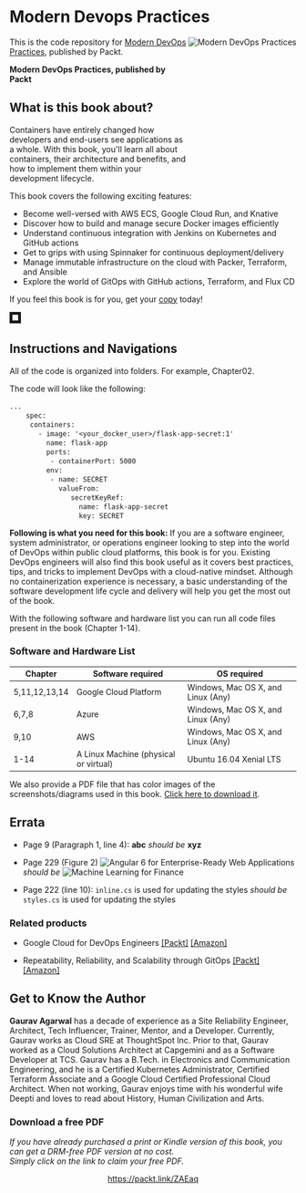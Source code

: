 # Modern Devops Practices 
<a href="https://www.packtpub.com/in/cloud-networking/modern-devops-tips-tricks-and-techniques?utm_source=github&utm_medium=repository&utm_campaign=9781800562387"><img src="https://static.packt-cdn.com/products/9781800562387/cover/smaller" alt="Modern DevOps Practices" height="256px" align="right"></a>

This is the code repository for [Modern DevOps Practices](https://www.packtpub.com/in/cloud-networking/modern-devops-tips-tricks-and-techniques?utm_source=github&utm_medium=repository&utm_campaign=9781800562387), published by Packt.

**Modern DevOps Practices, published by Packt**

## What is this book about?
Containers have entirely changed how developers and end-users see applications as a whole. With this book, you'll learn all about containers, their architecture and benefits, and how to implement them within your development lifecycle. 

This book covers the following exciting features:
* Become well-versed with AWS ECS, Google Cloud Run, and Knative
* Discover how to build and manage secure Docker images efficiently
* Understand continuous integration with Jenkins on Kubernetes and GitHub actions
* Get to grips with using Spinnaker for continuous deployment/delivery
* Manage immutable infrastructure on the cloud with Packer, Terraform, and Ansible
* Explore the world of GitOps with GitHub actions, Terraform, and Flux CD

If you feel this book is for you, get your [copy](https://www.amazon.com/dp/1800562381) today!

<a href="https://www.packtpub.com/?utm_source=github&utm_medium=banner&utm_campaign=GitHubBanner"><img src="https://raw.githubusercontent.com/PacktPublishing/GitHub/master/GitHub.png" 
alt="https://www.packtpub.com/" border="5" /></a>

## Instructions and Navigations
All of the code is organized into folders. For example, Chapter02.

The code will look like the following:
```
...
    spec:
     containers:
       - image: '<your_docker_user>/flask-app-secret:1'
         name: flask-app
         ports:
          - containerPort: 5000
         env:
          - name: SECRET
            valueFrom:
               secretKeyRef:
                 name: flask-app-secret
                 key: SECRET
```

**Following is what you need for this book:**
If you are a software engineer, system administrator, or operations engineer looking to step into the world of DevOps within public cloud platforms, this book is for you. Existing DevOps engineers will also find this book useful as it covers best practices, tips, and tricks to implement DevOps with a cloud-native mindset. Although no containerization experience is necessary, a basic understanding of the software development life cycle and delivery will help you get the most out of the book.

With the following software and hardware list you can run all code files present in the book (Chapter 1-14).
### Software and Hardware List
| Chapter | Software required | OS required |
| -------- | ------------------------------------ | ----------------------------------- |
| 5,11,12,13,14 | Google Cloud Platform | Windows, Mac OS X, and Linux (Any) |
| 6,7,8 | Azure | Windows, Mac OS X, and Linux (Any) |
| 9,10 | AWS | Windows, Mac OS X, and Linux (Any) |
| 1-14 | A Linux Machine (physical or virtual) | Ubuntu 16.04 Xenial LTS |

We also provide a PDF file that has color images of the screenshots/diagrams used in this book. [Click here to download it](http://www.packtpub.com/sites/default/files/downloads/9781800562387_ColorImages.pdf).

## Errata
* Page 9 (Paragraph 1, line 4): **abc** _should be_ **xyz** 

* Page 229 (Figure 2) <img src="https://content.packt.com/B05684/cover_image_small.jpg" alt="Angular 6 for Enterprise-Ready Web Applications" itemprop="url"> _should be_ <img src="https://content.packt.com/B10354/cover_image_small.png" alt="Machine Learning for Finance" itemprop="url">

* Page 222 (line 10): `inline.cs` is used for updating the styles _should be_ `styles.cs` is used for updating the styles



### Related products
* Google Cloud for DevOps Engineers [[Packt]](https://www.packtpub.com/product/google-cloud-for-devops-engineers/9781839218019?utm_source=github&utm_medium=repository&utm_campaign=9781839218019) [[Amazon]](https://www.amazon.com/dp/1839218010)

* Repeatability, Reliability, and Scalability through GitOps [[Packt]](https://www.packtpub.com/product/repeatability-reliability-and-scalability-through-gitops/9781801077798?utm_source=github&utm_medium=repository&utm_campaign=9781801077798) [[Amazon]](https://www.amazon.com/dp/1801077797)

## Get to Know the Author
**Gaurav Agarwal**
has a decade of experience as a Site Reliability Engineer, Architect, Tech Influencer, Trainer, Mentor, and a Developer. Currently, Gaurav works as Cloud SRE at ThoughtSpot Inc. Prior to that, Gaurav worked as a Cloud Solutions Architect at Capgemini and as a Software Developer at TCS. Gaurav has a B.Tech. in Electronics and Communication Engineering, and he is a Certified Kubernetes Administrator, Certified Terraform Associate and a Google Cloud Certified Professional Cloud Architect. When not working, Gaurav enjoys time with his wonderful wife Deepti and loves to read about History, Human Civilization and Arts.
### Download a free PDF

 <i>If you have already purchased a print or Kindle version of this book, you can get a DRM-free PDF version at no cost.<br>Simply click on the link to claim your free PDF.</i>
<p align="center"> <a href="https://packt.link/ZAEaq"> https://packt.link/ZAEaq </a> </p>
